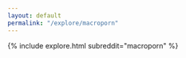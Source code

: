 ```yaml
---
layout: default
permalink: "/explore/macroporn"
---
```


{% include explore.html subreddit="macroporn" %}
